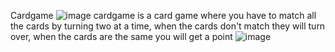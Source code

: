 Cardgame
![image](https://github.com/lor3-galli/Cardgame/assets/124684053/34833c39-b8f1-4b39-8e8f-1cc8be901cb2)
cardgame is a card game where you have to match all the cards by turning two at a time, when the cards don't match they will turn over, when the cards are the same you will get a point
![image](https://github.com/lor3-galli/Cardgame/assets/124684053/ff657df7-452b-45f0-b78e-262eb069b172)

